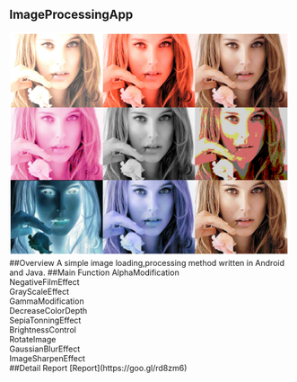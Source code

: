 ## ImageProcessingApp
<img src="image.png" width="500" height="400">
##Overview
A simple image loading,processing method written in Android and Java.
##Main Function
AlphaModification </br>
NegativeFilmEffect </br>
GrayScaleEffect </br>
GammaModification </br>
DecreaseColorDepth </br>
SepiaTonningEffect </br>
BrightnessControl </br>
RotateImage </br>
GaussianBlurEffect </br>
ImageSharpenEffect </br>
##Detail Report
[Report](https://goo.gl/rd8zm6)

